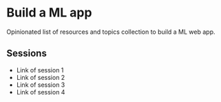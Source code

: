 # Build a ML app

Opinionated list of resources and topics collection to build a ML web app.

## Sessions

* Link of session 1
* Link of session 2
* Link of session 3
* Link of session 4

